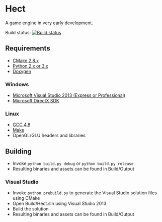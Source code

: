 Hect
====

A game engine in very early development.

Build status: [![Build status](https://travis-ci.org/colinhect/hect.png)](https://travis-ci.org/colinhect/hect)

## Requirements
* [CMake 2.8.x](http://www.cmake.org)
* [Python 2.x or 3.x](https://www.python.org)
* [Doxygen](https://www.doxygen.org)

### Windows
* [Microsoft Visual Studio 2013 (Express or Professional)](http://www.visualstudio.com)
* [Microsoft DirectX SDK](http://www.microsoft.com/en-us/download/details.aspx?id=6812)

### Linux
* [GCC 4.8](https://gcc.gnu.org)
* [Make](http://www.gnu.org/software/make)
* OpenGL/GLU headers and libraries

## Building

* Invoke `python build.py debug` or `python build.py release`
* Resulting binaries and assets can be found in Build/Output

### Visual Studio
* Invoke `python prebuild.py` to generate the Visual Studio solution files using CMake
* Open Build/Hect.sln using Visual Studio 2013
* Build the solution
* Resulting binaries and assets can be found in Build/Output
